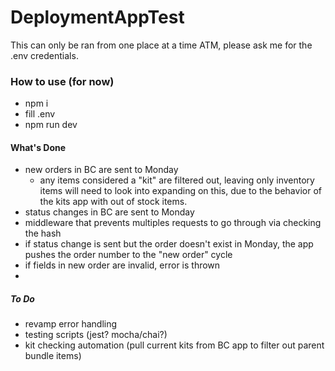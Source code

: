 # DeploymentAppTest

This can only be ran from one place at a time ATM, please ask me for the .env credentials.

### How to use (for now)

- npm i
- fill .env
- npm run dev

#### What's Done

- new orders in BC are sent to Monday
  - any items considered a "kit" are filtered out, leaving only inventory items
    will need to look into expanding on this, due to the behavior of the kits app with out of stock items.
- status changes in BC are sent to Monday
- middleware that prevents multiples requests to go through via checking the hash
- if status change is sent but the order doesn't exist in Monday, the app pushes the order number to the "new order" cycle
- if fields in new order are invalid, error is thrown
-

##### To Do

- revamp error handling
- testing scripts (jest? mocha/chai?)
- kit checking automation (pull current kits from BC app to filter out parent bundle items)
